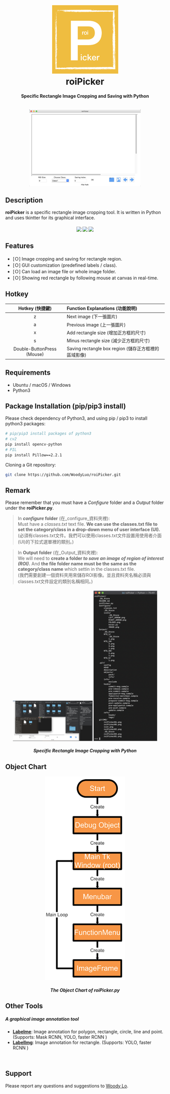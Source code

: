<h1 align="center">
  <img src="gitIMG/icon.png"><br/>roiPicker
</h1>

<h4 align="center">
  Specific Rectangle Image Cropping and Saving with Python
</h4>  

<br/>

<div align="center">
  <img src="gitIMG/roiPicker01.png" width="70%">
</div>

## Description

**roiPicker** is a specific rectangle image cropping tool. 
It is written in Python and uses tkintter for its graphical interface.  

<h4 align="center">
<img src="gitIMG/roiPicker02.png" width="32%" /> <img src="gitIMG/roiPicker03.png" width="32%" /> <img src="gitIMG/roiPicker04.png" width="33%" />
</h4>  


## Features

- [Ｏ] Image cropping and saving for rectangle region.  
- [Ｏ] GUI customization (predefined labels / class).  
- [Ｏ] Can load an image file or whole image folder.
- [Ｏ] Showing red rectangle by following mouse at canvas in real-time.

## Hotkey
|        Hotkey (快捷鍵)      |           Function Explanations (功能說明)         |
| :------------------------: | :------------------------------------------------ |
|             z              | Next image (下一張圖片)                            |
|             a              | Previous image (上一張圖片)                        |
|             x              | Add rectangle size (增加正方框的尺寸)               |
|             s              | Minus rectangle size (減少正方框的尺寸)             |
| Double-ButtonPress (Mouse) | Saving rectangle box region (儲存正方框裡的區域影像) |



## Requirements

- Ubuntu / macOS / Windows
- Python3


## Package Installation (pip/pip3 install)

Please check dependency of Python3, and using pip / pip3 to install python3 packages:  

```bash
# pip/pip3 install packages of python3
# cv2
pip install opencv-python
# PIL
pip install Pillow==2.2.1
```  

Cloning a Git repository:  

```bash
git clone https://github.com/WoodyLuo/roiPicker.git
```  


## Remark

Please remember that you must have a _Configure_ folder and a _Output_ folder under the **roiPicker.py**.    

>In **_configure_ folder** (在_configure_資料夾裡):  
>Must have a _classes.txt_ text file. **We can use the classes.txt file to set the category/class in a drop-down menu of user interface (UI).** 
(必須有classes.txt文件。我們可以使用classes.txt文件設置用使用者介面(UI)的下拉式選單裡的類別。)  
  
>In **Output folder** (在_Output_資料夾裡):  
>We will need to **create a folder _to save an image of region of interest (ROI)_.** And **the file folder name must be the same as the category/class name** which settin in the classes.txt file.  
(我們需要創建一個資料夾用來儲存ROI影像。並且資料夾名稱必須與classes.txt文件設定的類別名稱相同。)  

<h4 align="center">
<img src="gitIMG/roiPicker05.png" width="50%" /> <img src="gitIMG/roiPicker06.png" width="40%" />
</h4>  


<h5 align="center">
  Specific Rectangle Image Cropping with Python
</h5>  


## Object Chart

<h4 align="center">
<img src="gitIMG/object_chart.png" width="50%" />
</h4>  


<h5 align="center">
  The Object Chart of roiPicker.py
</h5> 


## Other Tools  

<h5 align="left">
  A graphical image annotation tool
</h5>  

- **[Labelme](https://github.com/wkentaro/labelme)**:
Image annotation for polygon, rectangle, circle, line and point.
(Supports: Mask RCNN, YOLO, faster RCNN )  
- **[LabelImg](https://github.com/tzutalin/labelImg)**:
Image annotation for rectangle.
(Supports: YOLO, faster RCNN )  

<br/>  

## Support
Please report any questions and suggestions to [Woody Lo](mailto:ability1013@gmail.com).  

